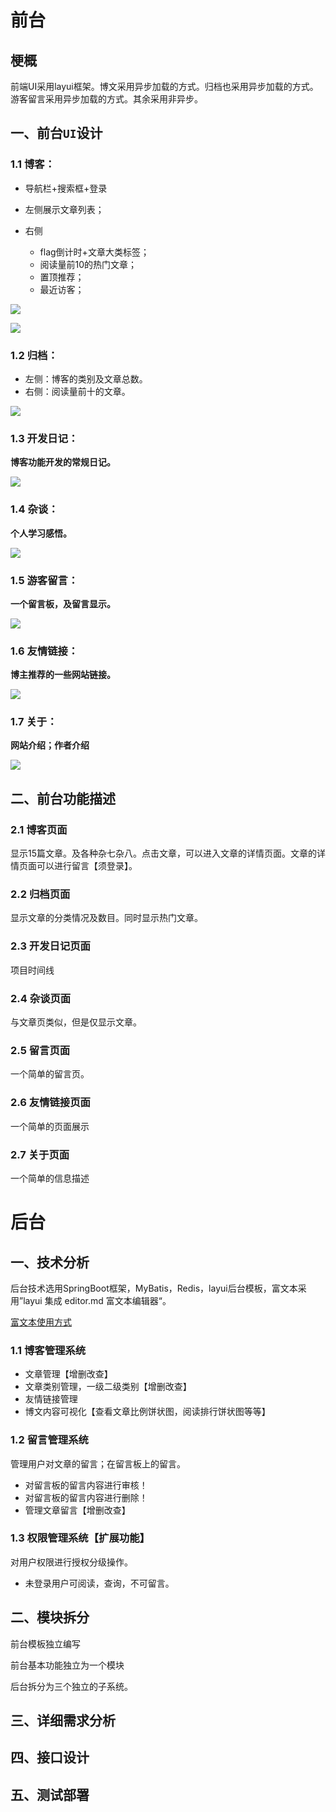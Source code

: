 # 前台

## 梗概

前端UI采用layui框架。博文采用异步加载的方式。归档也采用异步加载的方式。游客留言采用异步加载的方式。其余采用非异步。

## 一、前台`UI`设计

### 1.1 博客：

- 导航栏+搜索框+登录

- 左侧展示文章列表；
- 右侧
  - flag倒计时+文章大类标签；
  - 阅读量前10的热门文章；
  - 置顶推荐；
  - 最近访客；

![](E:\69546\Documents\项目文档图片\Snipaste_2020-04-11_17-26-33.png)

![](E:\69546\Documents\项目文档图片\Snipaste_2020-04-11_17-26-53.png)



### 1.2 归档：

- 左侧：博客的类别及文章总数。
- 右侧：阅读量前十的文章。

![](E:\69546\Documents\项目文档图片\Snipaste_2020-04-11_17-30-22.png)



### 1.3 开发日记：

**博客功能开发的常规日记。**

![](E:\69546\Documents\项目文档图片\Snipaste_2020-04-11_17-28-31.png)

### 1.4 杂谈：

**个人学习感悟。**

![](E:\69546\Documents\项目文档图片\Snipaste_2020-04-11_17-31-19.png)

### 1.5 游客留言：

**一个留言板，及留言显示。**

![](E:\69546\Documents\项目文档图片\Snipaste_2020-04-11_17-28-13.png)

### 1.6 友情链接：

**博主推荐的一些网站链接。**

![](E:\69546\Documents\项目文档图片\Snipaste_2020-04-11_17-28-48.png)

### 1.7 关于：

**网站介绍；作者介绍**

![](E:\69546\Documents\项目文档图片\Snipaste_2020-04-11_17-29-26.png)

## 二、前台功能描述

### 2.1 博客页面

显示15篇文章。及各种杂七杂八。点击文章，可以进入文章的详情页面。文章的详情页面可以进行留言【须登录】。

### 2.2 归档页面

显示文章的分类情况及数目。同时显示热门文章。

### 2.3 开发日记页面

项目时间线

### 2.4 杂谈页面

与文章页类似，但是仅显示文章。

### 2.5 留言页面

一个简单的留言页。

### 2.6 友情链接页面

一个简单的页面展示

### 2.7 关于页面

一个简单的信息描述

# 后台

## 一、技术分析

后台技术选用SpringBoot框架，MyBatis，Redis，layui后台模板，富文本采用”layui 集成 editor.md 富文本编辑器“。

<a href="https://blog.csdn.net/itchuangyi/article/details/85101305">富文本使用方式</a>

### 1.1 博客管理系统

- 文章管理【增删改查】
- 文章类别管理，一级二级类别【增删改查】
- 友情链接管理
- 博文内容可视化【查看文章比例饼状图，阅读排行饼状图等等】

### 1.2 留言管理系统

管理用户对文章的留言；在留言板上的留言。

- 对留言板的留言内容进行审核！
- 对留言板的留言内容进行删除！
- 管理文章留言【增删改查】

### 1.3  权限管理系统【扩展功能】

对用户权限进行授权分级操作。

- 未登录用户可阅读，查询，不可留言。

## 二、模块拆分

前台模板独立编写

前台基本功能独立为一个模块

后台拆分为三个独立的子系统。

## 三、详细需求分析

## 四、接口设计

## 五、测试部署

